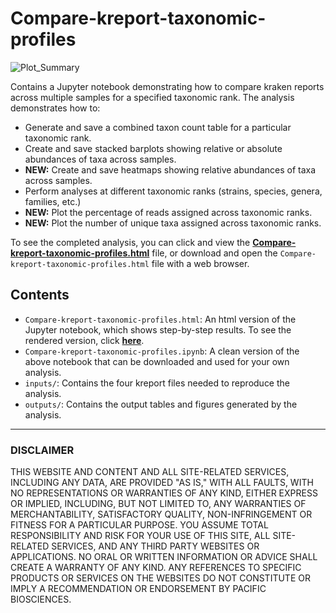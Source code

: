 # Compare-kreport-taxonomic-profiles

![Plot_Summary](https://github.com/PacificBiosciences/pb-metagenomics-tools/blob/master/pb-metagenomics-scripts/Compare-kreport-taxonomic-profiles/outputs/Summary.png)

Contains a Jupyter notebook demonstrating how to compare kraken reports across multiple samples for a specified taxonomic rank. The analysis demonstrates how to:

+ Generate and save a combined taxon count table for a particular taxonomic rank.
+ Create and save stacked barplots showing relative or absolute abundances of taxa across samples.
+ **NEW:** Create and save heatmaps showing relative abundances of taxa across samples.
+ Perform analyses at different taxonomic ranks (strains, species, genera, families, etc.)
+ **NEW:** Plot the percentage of reads assigned across taxonomic ranks.
+ **NEW:** Plot the number of unique taxa assigned across taxonomic ranks.

To see the completed analysis, you can click and view the [**Compare-kreport-taxonomic-profiles.html**](http://htmlpreview.github.io/?https://github.com/PacificBiosciences/pb-metagenomics-tools/blob/master/pb-metagenomics-scripts/Compare-kreport-taxonomic-profiles/Compare-kreport-taxonomic-profiles.html) file, or download and open the `Compare-kreport-taxonomic-profiles.html` file with a web browser.


## Contents <a name="TOP"></a>

+ `Compare-kreport-taxonomic-profiles.html`: An html version of the Jupyter notebook, which shows step-by-step results. To see the rendered version, click [**here**](http://htmlpreview.github.io/?https://github.com/PacificBiosciences/pb-metagenomics-tools/blob/master/pb-metagenomics-scripts/Compare-kreport-taxonomic-profiles/Compare-kreport-taxonomic-profiles.html).
+ `Compare-kreport-taxonomic-profiles.ipynb`: A clean version of the above notebook that can be downloaded and used for your own analysis.
+ `inputs/`: Contains the four kreport files needed to reproduce the analysis.
+ `outputs/`: Contains the output tables and figures generated by the analysis.

---------------

### DISCLAIMER
THIS WEBSITE AND CONTENT AND ALL SITE-RELATED SERVICES, INCLUDING ANY DATA, ARE PROVIDED "AS IS," WITH ALL FAULTS, WITH NO REPRESENTATIONS OR WARRANTIES OF ANY KIND, EITHER EXPRESS OR IMPLIED, INCLUDING, BUT NOT LIMITED TO, ANY WARRANTIES OF MERCHANTABILITY, SATISFACTORY QUALITY, NON-INFRINGEMENT OR FITNESS FOR A PARTICULAR PURPOSE. YOU ASSUME TOTAL RESPONSIBILITY AND RISK FOR YOUR USE OF THIS SITE, ALL SITE-RELATED SERVICES, AND ANY THIRD PARTY WEBSITES OR APPLICATIONS. NO ORAL OR WRITTEN INFORMATION OR ADVICE SHALL CREATE A WARRANTY OF ANY KIND. ANY REFERENCES TO SPECIFIC PRODUCTS OR SERVICES ON THE WEBSITES DO NOT CONSTITUTE OR IMPLY A RECOMMENDATION OR ENDORSEMENT BY PACIFIC BIOSCIENCES.
